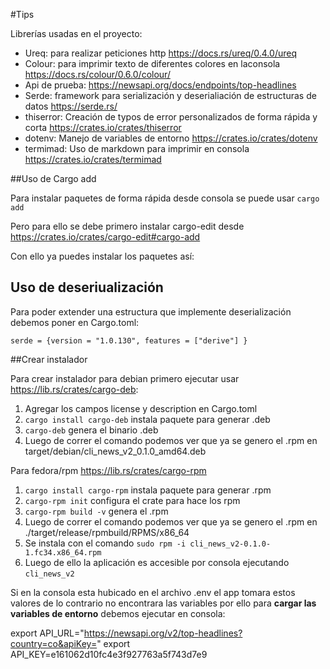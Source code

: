 #Tips

Librerías usadas en el proyecto:
* Ureq: para realizar peticiones http https://docs.rs/ureq/0.4.0/ureq
* Colour: para imprimir texto de diferentes colores en laconsola https://docs.rs/colour/0.6.0/colour/
* Api de prueba: https://newsapi.org/docs/endpoints/top-headlines
* Serde: framework para serialización y deserialiación de estructuras de datos https://serde.rs/
* thiserror: Creación de typos de error personalizados de forma rápida y corta https://crates.io/crates/thiserror
* dotenv: Manejo de variables de entorno https://crates.io/crates/dotenv
* termimad: Uso de markdown para imprimir en consola https://crates.io/crates/termimad




##Uso de Cargo add

Para instalar paquetes de forma rápida desde consola se puede usar `cargo add` 

Pero para ello se debe primero instalar cargo-edit desde https://crates.io/crates/cargo-edit#cargo-add 

Con ello ya puedes instalar los paquetes así:

## Uso de deseriualización

Para poder extender una estructura que implemente deserialización debemos poner en Cargo.toml:

~~~ 
serde = {version = "1.0.130", features = ["derive"] }
~~~

##Crear instalador

Para crear instalador para debian primero ejecutar usar https://lib.rs/crates/cargo-deb:
1. Agregar los campos license y description en Cargo.toml
2. `cargo install cargo-deb` instala paquete para generar .deb
3. `cargo-deb` genera el binario .deb
4. Luego de correr el comando podemos ver que ya se genero el .rpm en target/debian/cli_news_v2_0.1.0_amd64.deb


Para fedora/rpm https://lib.rs/crates/cargo-rpm
1. `cargo install cargo-rpm` instala paquete para generar .rpm
2. `cargo-rpm init` configura el crate para hace los rpm
3. `cargo-rpm build -v` genera el .rpm
4. Luego de correr el comando podemos ver que ya se genero el .rpm en ./target/release/rpmbuild/RPMS/x86_64
5. Se instala con el comando `sudo rpm -i cli_news_v2-0.1.0-1.fc34.x86_64.rpm`
6. Luego de ello la aplicación es accesible por consola ejecutando `cli_news_v2`

Si en la consola esta hubicado en el archivo .env el app tomara estos valores de lo contrario no encontrara las variables por ello 
para **cargar las variables de entorno** debemos ejecutar en consola:

export API_URL="https://newsapi.org/v2/top-headlines?country=co&apiKey="
export API_KEY=e161062d10fc4e3f927763a5f743d7e9


